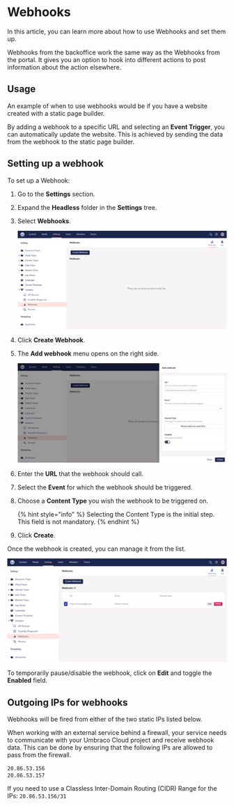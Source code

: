 # Webhooks

In this article, you can learn more about how to use Webhooks and set them up.

Webhooks from the backoffice work the same way as the Webhooks from the portal. It gives you an option to hook into different actions to post information about the action elsewhere.

## Usage

An example of when to use webhooks would be if you have a website created with a static page builder.

By adding a webhook to a specific URL and selecting an **Event Trigger**, you can automatically update the website. This is achieved by sending the data from the webhook to the static page builder.

## Setting up a webhook

To set up a Webhook:

1. Go to the **Settings** section.
2. Expand the **Headless** folder in the **Settings** tree.
3. Select **Webhooks**.

   ![Webhooks Dashboard](images/webhooksDashboards-1.png)
4. Click **Create Webhook**.
5. The **Add webhook** menu opens on the right side.

   ![Add Webhooks Menu](images/addWebhook-1.png)

6. Enter the **URL** that the webhook should call.
7. Select the **Event** for which the webhook should be triggered.
8. Choose a **Content Type** you wish the webhook to be triggered on.

    {% hint style="info" %}
    Selecting the Content Type is the initial step. This field is not mandatory.
    {% endhint %}

9. Click **Create**.

Once the webhook is created, you can manage it from the list.

![Manage Webhooks](images/manageWebhooks-1.png)

To temporarily pause/disable the webhook, click on **Edit** and toggle the **Enabled** field.

## Outgoing IPs for webhooks

Webhooks will be fired from either of the two static IPs listed below.

When working with an external service behind a firewall, your service needs to communicate with your Umbraco Cloud project and receive webhook data. This can be done by ensuring that the following IPs are allowed to pass from the firewall.

```
20.86.53.156
20.86.53.157
```
If you need to use a Classless Inter-Domain Routing (CIDR) Range for the IPs: `20.86.53.156/31`
